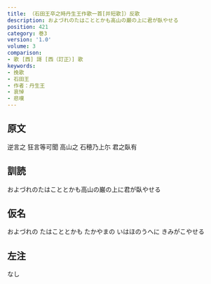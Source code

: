 ```yaml
---
title: （石田王卒之時丹生王作歌一首[并短歌]）反歌
description: およづれのたはこととかも高山の巌の上に君が臥やせる
position: 421
category: 巻3
version: '1.0'
volume: 3
comparison:
- 歌 [西] 謌 [西（訂正）] 歌
keywords:
- 挽歌
- 石田王
- 作者：丹生王
- 哀悼
- 悲嘆
---
```


## 原文

逆言之 狂言等可聞 高山之 石穂乃上尓 君之臥有

## 訓読

およづれのたはこととかも高山の巌の上に君が臥やせる

## 仮名

およづれの たはこととかも たかやまの いはほのうへに きみがこやせる

## 左注

なし
